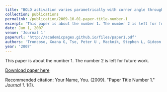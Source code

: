 ```yaml
---
title: "BOLD activation varies parametrically with corner angle throughout human retinotopic cortex."
collection: publications
permalink: /publication/2009-10-01-paper-title-number-1
excerpt: 'This paper is about the number 1. The number 2 is left for future work.'
date: Jun 1, 2007
venue: 'Journal 1'
paperurl: 'http://academicpages.github.io/files/paper1.pdf'
authors: 'Troncoso, Xoana G, Tse, Peter U , Macknik, Stephen L, Gideon P. Caplovitz, Hsieh, Paul J, Schlegel, Alex A, Otero-Millan, Jorge, Martinez-Conde, Susana'
year: '2007'
---
```

This paper is about the number 1. The number 2 is left for future work.

[Download paper here](http://academicpages.github.io/files/paper1.pdf)

Recommended citation: Your Name, You. (2009). "Paper Title Number 1." <i>Journal 1</i>. 1(1).
